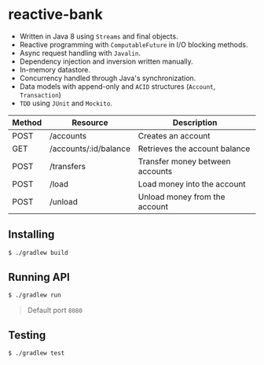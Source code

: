 # reactive-bank

- Written in Java 8 using `Streams` and final objects.
- Reactive programming with `ComputableFuture` in I/O blocking methods.
- Async request handling with `Javalin`.
- Dependency injection and inversion written manually.
- In-memory datastore.
- Concurrency handled through Java's synchronization.
- Data models with append-only and `ACID` structures (`Account`, `Transaction`)
- `TDD` using `JUnit` and `Mockito`.

| Method | Resource                                 | Description                                         |
| ------ | ---------------------------------------- | --------------------------------------------------- |
| POST   | /accounts                                | Creates an account                                  |
| GET    | /accounts/:id/balance                    | Retrieves the account balance                       |
| POST   | /transfers                               | Transfer money between accounts                     |
| POST   | /load                                    | Load money into the account                         |
| POST   | /unload                                  | Unload money from the account                        |

## Installing

```sh
$ ./gradlew build
```

## Running API

```sh
$ ./gradlew run
```

> Default port `8080`

## Testing

```sh
$ ./gradlew test
```